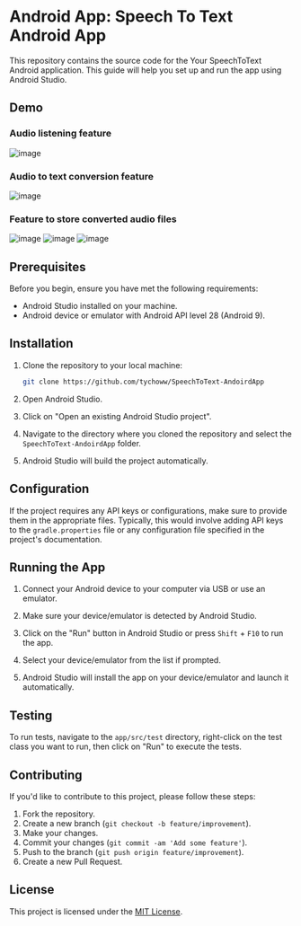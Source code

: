 # Android App: Speech To Text Android App

This repository contains the source code for the Your SpeechToText Android application. This guide will help you set up and run the app using Android Studio.

## Demo

### Audio listening feature
![image](https://github.com/tychoww/SpeechToText-AndoirdApp/assets/105794563/6dcd298e-10ed-46b2-8671-c2715415059c)
### Audio to text conversion feature
![image](https://github.com/tychoww/SpeechToText-AndoirdApp/assets/105794563/e5a0d5b6-c54e-4bce-99fd-b36df76dc2e8)
### Feature to store converted audio files
![image](https://github.com/tychoww/SpeechToText-AndoirdApp/assets/105794563/dae8ef0a-38dd-404b-b8ee-30c57b2dd145)
![image](https://github.com/tychoww/SpeechToText-AndoirdApp/assets/105794563/6f9d96d9-8efa-452a-ad05-d35b8b41c47f)
![image](https://github.com/tychoww/SpeechToText-AndoirdApp/assets/105794563/3e35e06d-591c-4410-b273-2a48f43adf4e)

## Prerequisites

Before you begin, ensure you have met the following requirements:
- Android Studio installed on your machine.
- Android device or emulator with Android API level 28 (Android 9).

## Installation

1. Clone the repository to your local machine:
   ```bash
   git clone https://github.com/tychoww/SpeechToText-AndoirdApp

2. Open Android Studio.

3. Click on "Open an existing Android Studio project".

4. Navigate to the directory where you cloned the repository and select the `SpeechToText-AndoirdApp` folder.

5. Android Studio will build the project automatically.

## Configuration

If the project requires any API keys or configurations, make sure to provide them in the appropriate files. Typically, this would involve adding API keys to the `gradle.properties` file or any configuration file specified in the project's documentation.

## Running the App

1. Connect your Android device to your computer via USB or use an emulator.

2. Make sure your device/emulator is detected by Android Studio.

3. Click on the "Run" button in Android Studio or press `Shift` + `F10` to run the app.

4. Select your device/emulator from the list if prompted.

5. Android Studio will install the app on your device/emulator and launch it automatically.

## Testing

To run tests, navigate to the `app/src/test` directory, right-click on the test class you want to run, then click on "Run" to execute the tests.

## Contributing

If you'd like to contribute to this project, please follow these steps:
1. Fork the repository.
2. Create a new branch (`git checkout -b feature/improvement`).
3. Make your changes.
4. Commit your changes (`git commit -am 'Add some feature'`).
5. Push to the branch (`git push origin feature/improvement`).
6. Create a new Pull Request.

## License

This project is licensed under the [MIT License](LICENSE).


